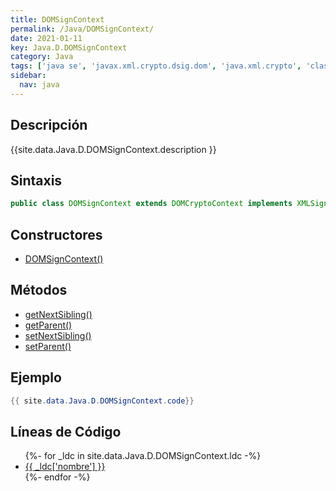 ```yaml
---
title: DOMSignContext
permalink: /Java/DOMSignContext/
date: 2021-01-11
key: Java.D.DOMSignContext
category: Java
tags: ['java se', 'javax.xml.crypto.dsig.dom', 'java.xml.crypto', 'clase java', 'Java 1.6']
sidebar: 
  nav: java
---
```


## Descripción
{{site.data.Java.D.DOMSignContext.description }}

## Sintaxis
~~~java
public class DOMSignContext extends DOMCryptoContext implements XMLSignContext
~~~

## Constructores
* [DOMSignContext()](/Java/DOMSignContext/DOMSignContext/)

## Métodos
* [getNextSibling()](/Java/DOMSignContext/getNextSibling)
* [getParent()](/Java/DOMSignContext/getParent)
* [setNextSibling()](/Java/DOMSignContext/setNextSibling)
* [setParent()](/Java/DOMSignContext/setParent)

## Ejemplo
~~~java
{{ site.data.Java.D.DOMSignContext.code}}
~~~

## Líneas de Código
<ul>
{%- for _ldc in site.data.Java.D.DOMSignContext.ldc -%}
   <li>
       <a href="{{_ldc['url'] }}">{{ _ldc['nombre'] }}</a>
   </li>
{%- endfor -%}
</ul>
